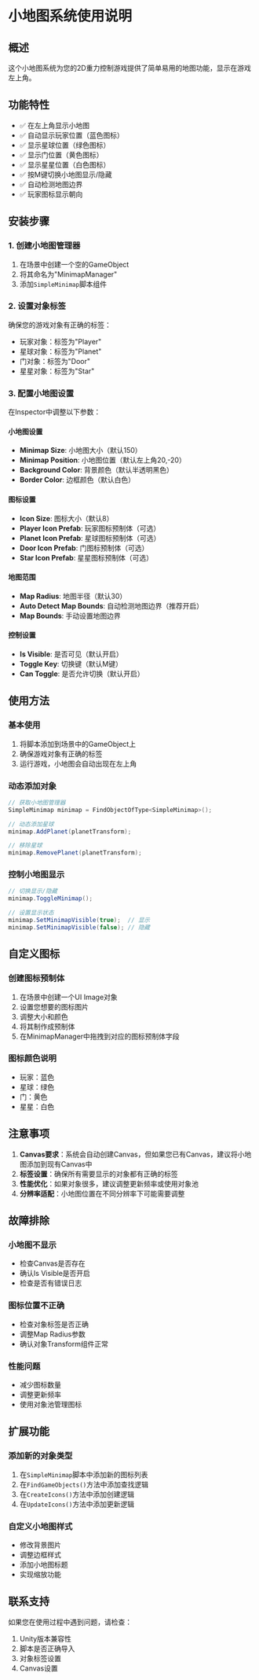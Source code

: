 # 小地图系统使用说明

## 概述
这个小地图系统为您的2D重力控制游戏提供了简单易用的地图功能，显示在游戏左上角。

## 功能特性
- ✅ 在左上角显示小地图
- ✅ 自动显示玩家位置（蓝色图标）
- ✅ 显示星球位置（绿色图标）
- ✅ 显示门位置（黄色图标）
- ✅ 显示星星位置（白色图标）
- ✅ 按M键切换小地图显示/隐藏
- ✅ 自动检测地图边界
- ✅ 玩家图标显示朝向

## 安装步骤

### 1. 创建小地图管理器
1. 在场景中创建一个空的GameObject
2. 将其命名为"MinimapManager"
3. 添加`SimpleMinimap`脚本组件

### 2. 设置对象标签
确保您的游戏对象有正确的标签：
- 玩家对象：标签为"Player"
- 星球对象：标签为"Planet"
- 门对象：标签为"Door"
- 星星对象：标签为"Star"

### 3. 配置小地图设置
在Inspector中调整以下参数：

#### 小地图设置
- **Minimap Size**: 小地图大小（默认150）
- **Minimap Position**: 小地图位置（默认左上角20,-20）
- **Background Color**: 背景颜色（默认半透明黑色）
- **Border Color**: 边框颜色（默认白色）

#### 图标设置
- **Icon Size**: 图标大小（默认8）
- **Player Icon Prefab**: 玩家图标预制体（可选）
- **Planet Icon Prefab**: 星球图标预制体（可选）
- **Door Icon Prefab**: 门图标预制体（可选）
- **Star Icon Prefab**: 星星图标预制体（可选）

#### 地图范围
- **Map Radius**: 地图半径（默认30）
- **Auto Detect Map Bounds**: 自动检测地图边界（推荐开启）
- **Map Bounds**: 手动设置地图边界

#### 控制设置
- **Is Visible**: 是否可见（默认开启）
- **Toggle Key**: 切换键（默认M键）
- **Can Toggle**: 是否允许切换（默认开启）

## 使用方法

### 基本使用
1. 将脚本添加到场景中的GameObject上
2. 确保游戏对象有正确的标签
3. 运行游戏，小地图会自动出现在左上角

### 动态添加对象
```csharp
// 获取小地图管理器
SimpleMinimap minimap = FindObjectOfType<SimpleMinimap>();

// 动态添加星球
minimap.AddPlanet(planetTransform);

// 移除星球
minimap.RemovePlanet(planetTransform);
```

### 控制小地图显示
```csharp
// 切换显示/隐藏
minimap.ToggleMinimap();

// 设置显示状态
minimap.SetMinimapVisible(true);  // 显示
minimap.SetMinimapVisible(false); // 隐藏
```

## 自定义图标

### 创建图标预制体
1. 在场景中创建一个UI Image对象
2. 设置您想要的图标图片
3. 调整大小和颜色
4. 将其制作成预制体
5. 在MinimapManager中拖拽到对应的图标预制体字段

### 图标颜色说明
- 玩家：蓝色
- 星球：绿色
- 门：黄色
- 星星：白色

## 注意事项

1. **Canvas要求**：系统会自动创建Canvas，但如果您已有Canvas，建议将小地图添加到现有Canvas中
2. **标签设置**：确保所有需要显示的对象都有正确的标签
3. **性能优化**：如果对象很多，建议调整更新频率或使用对象池
4. **分辨率适配**：小地图位置在不同分辨率下可能需要调整

## 故障排除

### 小地图不显示
- 检查Canvas是否存在
- 确认Is Visible是否开启
- 检查是否有错误日志

### 图标位置不正确
- 检查对象标签是否正确
- 调整Map Radius参数
- 确认对象Transform组件正常

### 性能问题
- 减少图标数量
- 调整更新频率
- 使用对象池管理图标

## 扩展功能

### 添加新的对象类型
1. 在`SimpleMinimap`脚本中添加新的图标列表
2. 在`FindGameObjects()`方法中添加查找逻辑
3. 在`CreateIcons()`方法中添加创建逻辑
4. 在`UpdateIcons()`方法中添加更新逻辑

### 自定义小地图样式
- 修改背景图片
- 调整边框样式
- 添加小地图标题
- 实现缩放功能

## 联系支持
如果您在使用过程中遇到问题，请检查：
1. Unity版本兼容性
2. 脚本是否正确导入
3. 对象标签设置
4. Canvas设置 